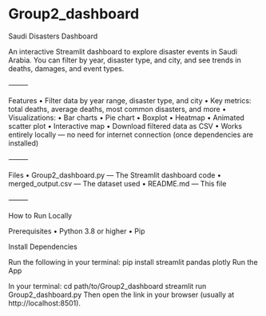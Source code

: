 # Group2_dashboard
Saudi Disasters Dashboard

An interactive Streamlit dashboard to explore disaster events in Saudi Arabia.
You can filter by year, disaster type, and city, and see trends in deaths, damages, and event types.

⸻

Features
	•	Filter data by year range, disaster type, and city
	•	Key metrics: total deaths, average deaths, most common disasters, and more
	•	Visualizations:
	•	Bar charts
	•	Pie chart
	•	Boxplot
	•	Heatmap
	•	Animated scatter plot
	•	Interactive map
	•	Download filtered data as CSV
	•	Works entirely locally — no need for internet connection (once dependencies are installed)

⸻

Files
	•	Group2_dashboard.py — The Streamlit dashboard code
	•	merged_output.csv — The dataset used
	•	README.md — This file

⸻

How to Run Locally

Prerequisites
	•	Python 3.8 or higher
	•	Pip

Install Dependencies

Run the following in your terminal:
pip install streamlit pandas plotly
Run the App

In your terminal:
cd path/to/Group2_dashboard
streamlit run Group2_dashboard.py
Then open the link in your browser (usually at http://localhost:8501).
